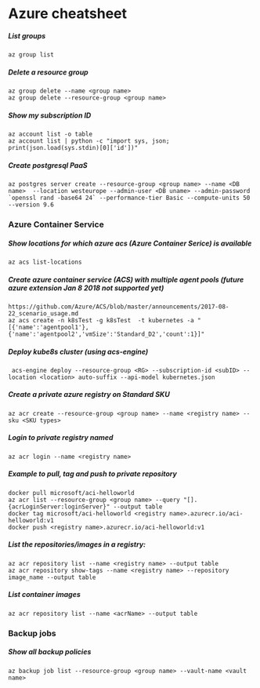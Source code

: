 # Azure cheatsheet

##### List groups
	az group list

##### Delete a resource group
	az group delete --name <group name>
	az group delete --resource-group <group name>

##### Show my subscription ID
	az account list -o table
	az account list | python -c "import sys, json; print(json.load(sys.stdin)[0]['id'])"

##### Create postgresql PaaS
	az postgres server create --resource-group <group name> --name <DB name>  --location westeurope --admin-user <DB uname> --admin-password `openssl rand -base64 24` --performance-tier Basic --compute-units 50 --version 9.6


### Azure Container Service

##### Show locations for which azure acs (Azure Container Serice) is available
	az acs list-locations

##### Create azure container service (ACS) with multiple agent pools (future azure extension Jan 8 2018 not supported yet)
	https://github.com/Azure/ACS/blob/master/announcements/2017-08-22_scenario_usage.md
	az acs create -n k8sTest -g k8sTest  -t kubernetes -a "[{'name':'agentpool1'},{'name':'agentpool2','vmSize':'Standard_D2','count':1}]"

##### Deploy kube8s cluster (using acs-engine)
	 acs-engine deploy --resource-group <RG> --subscription-id <subID> --location <location> auto-suffix --api-model kubernetes.json

##### Create a private azure registry on Standard SKU
	az acr create --resource-group <group name> --name <registry name> --sku <SKU types>

##### Login to private registry named
	az acr login --name <registry name>

##### Example to pull, tag and push to private repository
	docker pull microsoft/aci-helloworld
	az acr list --resource-group <group name> --query "[].{acrLoginServer:loginServer}" --output table
	docker tag microsoft/aci-helloworld <registry name>.azurecr.io/aci-helloworld:v1
	docker push <registry name>.azurecr.io/aci-helloworld:v1

##### List the repositories/images in a registry:
	az acr repository list --name <registry name> --output table
	az acr repository show-tags --name <registry name> --repository image_name --output table

##### List container images
	az acr repository list --name <acrName> --output table


### Backup jobs

##### Show all backup policies
	az backup job list --resource-group <group name> --vault-name <vault name>
